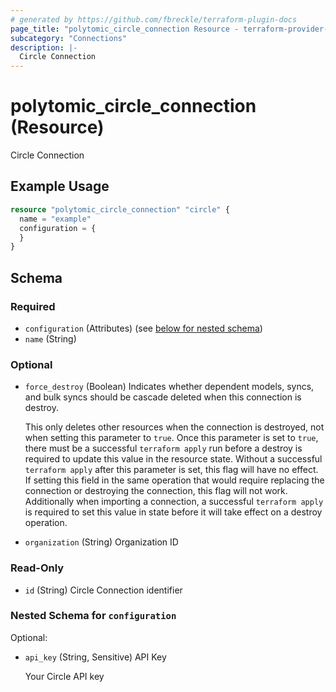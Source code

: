 ```yaml
---
# generated by https://github.com/fbreckle/terraform-plugin-docs
page_title: "polytomic_circle_connection Resource - terraform-provider-polytomic"
subcategory: "Connections"
description: |-
  Circle Connection
---
```


# polytomic_circle_connection (Resource)

Circle Connection

## Example Usage

```terraform
resource "polytomic_circle_connection" "circle" {
  name = "example"
  configuration = {
  }
}
```

<!-- schema generated by tfplugindocs -->
## Schema

### Required

- `configuration` (Attributes) (see [below for nested schema](#nestedatt--configuration))
- `name` (String)

### Optional

- `force_destroy` (Boolean) Indicates whether dependent models, syncs, and bulk syncs should be cascade
deleted when this connection is destroy.

  This only deletes other resources when the connection is destroyed, not when
setting this parameter to `true`. Once this parameter is set to `true`, there
must be a successful `terraform apply` run before a destroy is required to
update this value in the resource state. Without a successful `terraform apply`
after this parameter is set, this flag will have no effect. If setting this
field in the same operation that would require replacing the connection or
destroying the connection, this flag will not work. Additionally when importing
a connection, a successful `terraform apply` is required to set this value in
state before it will take effect on a destroy operation.
- `organization` (String) Organization ID

### Read-Only

- `id` (String) Circle Connection identifier

<a id="nestedatt--configuration"></a>
### Nested Schema for `configuration`

Optional:

- `api_key` (String, Sensitive) API Key

    Your Circle API key


